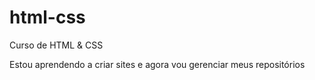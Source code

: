 # html-css
 Curso de HTML & CSS

 Estou aprendendo a criar sites e agora vou gerenciar meus repositórios